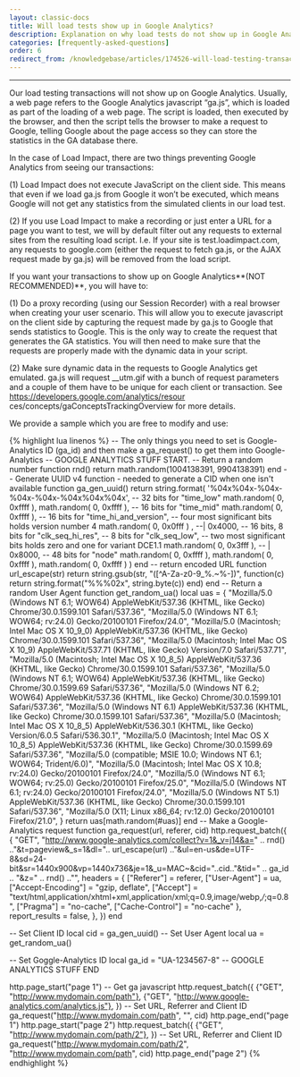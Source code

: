 ```yaml
---
layout: classic-docs
title: Will load tests show up in Google Analytics?
description: Explanation on why load tests do not show up in Google Analytics and a code sample on how to make them show up, if desired.
categories: [frequently-asked-questions]
order: 6
redirect_from: /knowledgebase/articles/174526-will-load-testing-transactions-show-up-on-google-a
---
```


***


Our load testing transactions will not show up on Google Analytics. Usually, a web page refers to the Google Analytics javascript “ga.js”, which is loaded as part of the loading of a web page. The script is loaded, then executed by the browser, and then the script tells the browser to make a request to Google, telling Google about the page access so they can store the statistics in the GA database there.

In the case of Load Impact, there are two things preventing Google Analytics from seeing our transactions:

(1) Load Impact does not execute JavaScript on the client side. This means that even if we load ga.js from Google it won’t be executed, which means Google will not get any statistics from the simulated clients in our load test.

(2) If you use Load Impact to make a recording or just enter a URL for a page you want to test, we will by default filter out any requests to external sites from the resulting load script. I.e. If your site is test.loadimpact.com, any requests to google.com (either the request to fetch ga.js, or the AJAX request made by ga.js) will be removed from the load script.

If you want your transactions to show up on Google Analytics**(NOT RECOMMENDED)**, you will have to:

(1) Do a proxy recording (using our Session Recorder) with a real browser when creating your user scenario. This will allow you to execute javascript on the client side by capturing the request made by ga.js to Google that sends statistics to Google. This is the only way to create the request that generates the GA statistics. You will then need to make sure that the requests are properly made with the dynamic data in your script.

(2) Make sure dynamic data in the requests to Google Analytics get emulated. ga.js will request __utm.gif with a bunch of request parameters and a couple of them have to be unique for each client or transaction. See https://developers.google.com/analytics/resour ces/concepts/gaConceptsTrackingOverview for more details.

 We provide a sample which you are free to modify and use:

 {% highlight lua linenos %}
-- The only things you need to set is Google-Analytics ID (ga_id) and then make a ga_request() to get them into Google-Analytics
-- GOOGLE ANALYTICS STUFF START.
-- Return a random number
function rnd()
  return math.random(1004138391, 9904138391)
end
-- Generate UUID v4 function - needed to generate a CID when one isn't available
function ga_gen_uuid()
  return string.format( '%04x%04x-%04x-%04x-%04x-%04x%04x%04x',
    -- 32 bits for "time_low"
    math.random( 0, 0xffff ), math.random( 0, 0xffff ),
    -- 16 bits for "time_mid"
    math.random( 0, 0xffff ),
    -- 16 bits for "time_hi_and_version",
    -- four most significant bits holds version number 4
    math.random( 0, 0x0fff ) , --| 0x4000,
    -- 16 bits, 8 bits for "clk_seq_hi_res",
    -- 8 bits for "clk_seq_low",
    -- two most significant bits holds zero and one for variant DCE1.1
    math.random( 0, 0x3fff ), -- | 0x8000,
    -- 48 bits for "node"
    math.random( 0, 0xffff ), math.random( 0, 0xffff ), math.random( 0, 0xffff )
  )
end
-- return encoded URL
function url_escape(str)
    return string.gsub(str, "([^A-Za-z0-9_%.~%-])", function(c)
        return string.format("%%%02x", string.byte(c))
    end)
end
-- Return a random User Agent
function get_random_ua()
    local uas = {
    	"Mozilla/5.0 (Windows NT 6.1; WOW64) AppleWebKit/537.36 (KHTML, like Gecko) Chrome/30.0.1599.101 Safari/537.36",
    	"Mozilla/5.0 (Windows NT 6.1; WOW64; rv:24.0) Gecko/20100101 Firefox/24.0",
    	"Mozilla/5.0 (Macintosh; Intel Mac OS X 10_9_0) AppleWebKit/537.36 (KHTML, like Gecko) Chrome/30.0.1599.101 Safari/537.36",
    	"Mozilla/5.0 (Macintosh; Intel Mac OS X 10_9) AppleWebKit/537.71 (KHTML, like Gecko) Version/7.0 Safari/537.71",
    	"Mozilla/5.0 (Macintosh; Intel Mac OS X 10_8_5) AppleWebKit/537.36 (KHTML, like Gecko) Chrome/30.0.1599.101 Safari/537.36",
    	"Mozilla/5.0 (Windows NT 6.1; WOW64) AppleWebKit/537.36 (KHTML, like Gecko) Chrome/30.0.1599.69 Safari/537.36",
    	"Mozilla/5.0 (Windows NT 6.2; WOW64) AppleWebKit/537.36 (KHTML, like Gecko) Chrome/30.0.1599.101 Safari/537.36",
       	"Mozilla/5.0 (Windows NT 6.1) AppleWebKit/537.36 (KHTML, like Gecko) Chrome/30.0.1599.101 Safari/537.36",
       	"Mozilla/5.0 (Macintosh; Intel Mac OS X 10_8_5) AppleWebKit/536.30.1 (KHTML, like Gecko) Version/6.0.5 Safari/536.30.1",
        "Mozilla/5.0 (Macintosh; Intel Mac OS X 10_8_5) AppleWebKit/537.36 (KHTML, like Gecko) Chrome/30.0.1599.69 Safari/537.36",
       	"Mozilla/5.0 (compatible; MSIE 10.0; Windows NT 6.1; WOW64; Trident/6.0)",
    	"Mozilla/5.0 (Macintosh; Intel Mac OS X 10.8; rv:24.0) Gecko/20100101 Firefox/24.0",
    	"Mozilla/5.0 (Windows NT 6.1; WOW64; rv:25.0) Gecko/20100101 Firefox/25.0",
    	"Mozilla/5.0 (Windows NT 6.1; rv:24.0) Gecko/20100101 Firefox/24.0",
    	"Mozilla/5.0 (Windows NT 5.1) AppleWebKit/537.36 (KHTML, like Gecko) Chrome/30.0.1599.101 Safari/537.36",
    	"Mozilla/5.0 (X11; Linux x86_64; rv:12.0) Gecko/20100101 Firefox/21.0",
  	}
	return uas[math.random(#uas)]
end
-- Make a Google-Analytics request
function ga_request(url, referer, cid)
  http.request_batch({
      {
        "GET",
        "http://www.google-analytics.com/collect?v=1&_v=j14&a=" .. rnd() .."&t=pageview&_s=1&dl=".. url_escape(url) .."&ul=en-us&de=UTF-8&sd=24-bit&sr=1440x900&vp=1440x736&je=1&_u=MAC~&cid="..cid.."&tid=" .. ga_id .. "&z=" .. rnd() .."",
        headers = {
       		["Referer"] = referer,
          	["User-Agent"] = ua,
          	["Accept-Encoding"] = "gzip, deflate",
          	["Accept"] = "text/html,application/xhtml+xml,application/xml;q=0.9,image/webp,*/*;q=0.8",
          	["Pragma"] = "no-cache",
          	["Cache-Control"] = "no-cache"
        },
        report_results = false,
      },
  })
end

-- Set Client ID
local cid = ga_gen_uuid()
-- Set User Agent
local ua = get_random_ua()

-- Set Goggle-Analytics ID
local ga_id = "UA-1234567-8"
-- GOOGLE ANALYTICS STUFF END

http.page_start("page 1")
-- Get ga javascript
http.request_batch({
    {"GET", "http://www.mydomain.com/path"},
    {"GET", "http://www.google-analytics.com/analytics.js"},
})
-- Set URL, Referrer and Client ID
ga_request("http://www.mydomain.com/path", "", cid)
http.page_end("page 1")
http.page_start("page 2")
http.request_batch({
    {"GET", "http://www.mydomain.com/path/2"},
})
-- Set URL, Referrer and Client ID
ga_request("http://www.mydomain.com/path/2", "http://www.mydomain.com/path", cid)
http.page_end("page 2")
{% endhighlight %}
